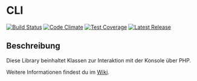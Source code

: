 # CLI

[![Build Status](https://travis-ci.org/Prowect/CLI.svg)](https://travis-ci.org/Prowect/CLI)
[![Code Climate](https://codeclimate.com/github/Prowect/CLI/badges/gpa.svg)](https://codeclimate.com/github/Prowect/CLI)
[![Test Coverage](https://codeclimate.com/github/Prowect/CLI/badges/coverage.svg)](https://codeclimate.com/github/Prowect/CLI/coverage)
[![Latest Release](https://img.shields.io/packagist/v/drips/cli.svg)](https://packagist.org/packages/drips/cli)

## Beschreibung

Diese Library beinhaltet Klassen zur Interaktion mit der Konsole über PHP.

Weitere Informationen findest du im [Wiki](https://github.com/Prowect/CLI/wiki).
